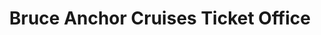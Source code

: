 ---
title: "Bruce Anchor Cruises Ticket Office"
url: /tobermory/bruce-anchor-cruises-ticket-office/
shop: ticket
---
